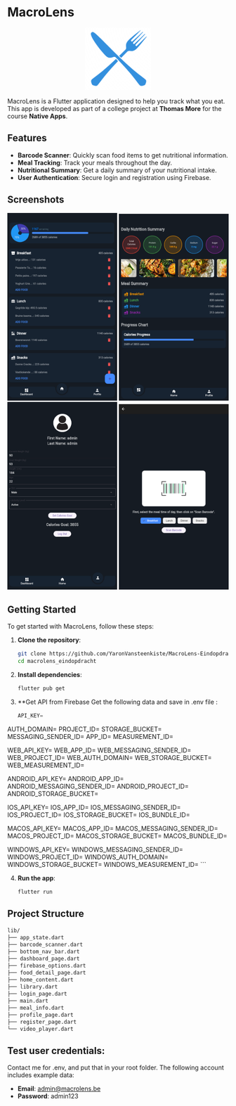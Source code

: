 # MacroLens

<p align="center">
  <img src="assets/icons/icon.png" alt="MacroLens Logo" width="150">
</p>

MacroLens is a Flutter application designed to help you track what you eat. This app is developed as part of a college project at **Thomas More** for the course **Native Apps**.

## Features

- **Barcode Scanner**: Quickly scan food items to get nutritional information.
- **Meal Tracking**: Track your meals throughout the day.
- **Nutritional Summary**: Get a daily summary of your nutritional intake.
- **User Authentication**: Secure login and registration using Firebase.

## Screenshots

<p align="center">
  <img src="assets/showcase/homescreen.png" alt="Home Screen" width="250">
  <img src="assets/showcase/dashboard.png" alt="Dashboard" width="250">
  <img src="assets/showcase/profile.png" alt="Profile" width="250">
  <img src="assets/showcase/scanning.png" alt="Scanning" width="250">
</p>

## Getting Started

To get started with MacroLens, follow these steps:

1. **Clone the repository**:
    ```bash
    git clone https://github.com/YaronVansteenkiste/MacroLens-Eindopdracht.git
    cd macrolens_eindopdracht
    ```

2. **Install dependencies**:
    ```bash
    flutter pub get
    ```
3. **Get API from Firebase
    Get the following data and save in .env file :
     ```js
    API_KEY=
AUTH_DOMAIN=
PROJECT_ID=
STORAGE_BUCKET=
MESSAGING_SENDER_ID=
APP_ID=
MEASUREMENT_ID=

WEB_API_KEY=
WEB_APP_ID=
WEB_MESSAGING_SENDER_ID=
WEB_PROJECT_ID=
WEB_AUTH_DOMAIN=
WEB_STORAGE_BUCKET=
WEB_MEASUREMENT_ID=

ANDROID_API_KEY=
ANDROID_APP_ID=
ANDROID_MESSAGING_SENDER_ID=
ANDROID_PROJECT_ID=
ANDROID_STORAGE_BUCKET=

IOS_API_KEY=
IOS_APP_ID=
IOS_MESSAGING_SENDER_ID=
IOS_PROJECT_ID=
IOS_STORAGE_BUCKET=
IOS_BUNDLE_ID=

MACOS_API_KEY=
MACOS_APP_ID=
MACOS_MESSAGING_SENDER_ID=
MACOS_PROJECT_ID=
MACOS_STORAGE_BUCKET=
MACOS_BUNDLE_ID=

WINDOWS_API_KEY=
WINDOWS_MESSAGING_SENDER_ID=
WINDOWS_PROJECT_ID=
WINDOWS_AUTH_DOMAIN=
WINDOWS_STORAGE_BUCKET=
WINDOWS_MEASUREMENT_ID=
    ```

4. **Run the app**:
    ```bash
    flutter run
    ```

## Project Structure

```plaintext
lib/
├── app_state.dart
├── barcode_scanner.dart
├── bottom_nav_bar.dart
├── dashboard_page.dart
├── firebase_options.dart
├── food_detail_page.dart
├── home_content.dart
├── library.dart
├── login_page.dart
├── main.dart
├── meal_info.dart
├── profile_page.dart
├── register_page.dart
└── video_player.dart
```

## Test user credentials:
Contact me for .env, and put that in your root folder. 
The following account includes example data:
- **Email**: admin@macrolens.be
- **Password**: admin123
